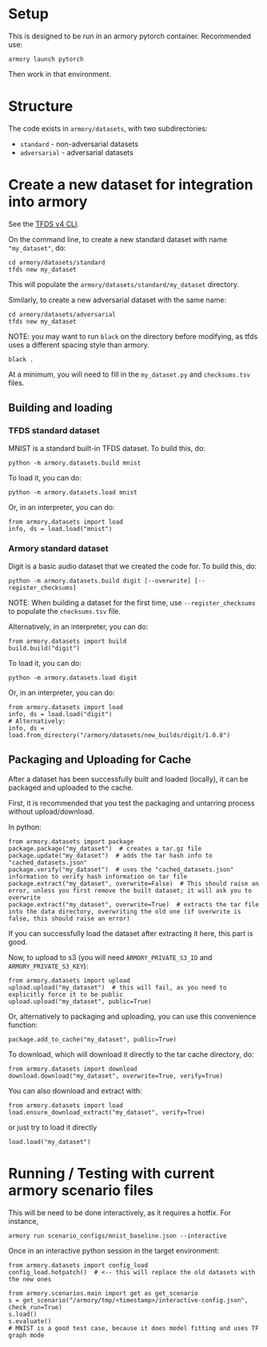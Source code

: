 # Setup

This is designed to be run in an armory pytorch container.
Recommended use:
```
armory launch pytorch
```
Then work in that environment.

# Structure

The code exists in `armory/datasets`, with two subdirectories:
- `standard` - non-adversarial datasets
- `adversarial` - adversarial datasets

# Create a new dataset for integration into armory

See the [TFDS v4 CLI](https://www.tensorflow.org/datasets/cli).

On the command line, to create a new standard dataset with name `"my_dataset"`, do:
```
cd armory/datasets/standard
tfds new my_dataset
```
This will populate the `armory/datasets/standard/my_dataset` directory.

Similarly, to create a new adversarial dataset with the same name:
```
cd armory/datasets/adversarial
tfds new my_dataset
```

NOTE: you may want to run `black` on the directory before modifying, as tfds uses a different spacing style than armory.
```
black .
```

At a minimum, you will need to fill in the `my_dataset.py` and `checksums.tsv` files.

## Building and loading

### TFDS standard dataset

MNIST is a standard built-in TFDS dataset. To build this, do:
```
python -m armory.datasets.build mnist
```

To load it, you can do:
```
python -m armory.datasets.load mnist
```

Or, in an interpreter, you can do:
```
from armory.datasets import load
info, ds = load.load("mnist")
```

### Armory standard dataset

Digit is a basic audio dataset that we created the code for. To build this, do:
```
python -m armory.datasets.build digit [--overwrite] [--register_checksums]
```
NOTE: When building a dataset for the first time, use `--register_checksums` to populate the `checksums.tsv` file.

Alternatively, in an interpreter, you can do:
```
from armory.datasets import build
build.build("digit")
```

To load it, you can do:
```
python -m armory.datasets.load digit
```

Or, in an interpreter, you can do:
```
from armory.datasets import load
info, ds = load.load("digit")
# Alternatively:
info, ds = load.from_directory("/armory/datasets/new_builds/digit/1.0.8")
```

## Packaging and Uploading for Cache

After a dataset has been successfully built and loaded (locally), it can be packaged and uploaded to the cache.

First, it is recommended that you test the packaging and untarring process without upload/download.

In python:
```
from armory.datasets import package
package.package("my_dataset")  # creates a tar.gz file
package.update("my_dataset")  # adds the tar hash info to "cached_datasets.json"
package.verify("my_dataset")  # uses the "cached_datasets.json" information to verify hash information on tar file
package.extract("my_dataset", overwrite=False)  # This should raise an error, unless you first remove the built dataset; it will ask you to overwrite
package.extract("my_dataset", overwrite=True)  # extracts the tar file into the data directory, overwriting the old one (if overwrite is false, this should raise an error)
```

If you can successfully load the dataset after extracting it here, this part is good.

Now, to upload to s3 (you will need `ARMORY_PRIVATE_S3_ID` and `ARMORY_PRIVATE_S3_KEY`):
```
from armory.datasets import upload
upload.upload("my_dataset")  # this will fail, as you need to explicitly force it to be public
upload.upload("my_dataset", public=True)
```

Or, alternatively to packaging and uploading, you can use this convenience function:
```
package.add_to_cache("my_dataset", public=True)
```

To download, which will download it directly to the tar cache directory, do:
```
from armory.datasets import download
download.download("my_dataset", overwrite=True, verify=True)
```

You can also download and extract with:
```
from armory.datasets import load
load.ensure_download_extract("my_dataset", verify=True)
```
or just try to load it directly
```
load.load("my_dataset")
```

# Running / Testing with current armory scenario files

This will be need to be done interactively, as it requires a hotfix.
For instance,
```
armory run scenario_configs/mnist_baseline.json --interactive
```
Once in an interactive python session in the target environment:
```
from armory.datasets import config_load
config_load.hotpatch()  # <-- this will replace the old datasets with the new ones

from armory.scenarios.main import get as get_scenario
s = get_scenario("/armory/tmp/<timestamp>/interactive-config.json", check_run=True)
s.load()
s.evaluate()
# MNIST is a good test case, because it does model fitting and uses TF graph mode
```
